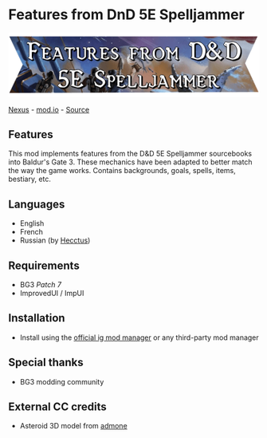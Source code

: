 # Features from DnD 5E Spelljammer
![Features from DnD 5E Spelljammer](./Projects/Spjammer_4511f6b4-7422-efd2-8db1-31f6352c8a9a/images/banners/spjm_banner_1_title.png)

[Nexus](https://www.nexusmods.com/baldursgate3/mods/13195) - [mod.io](https://mod.io/g/baldursgate3/m/features-from-dnd-5e-spelljammer) - [Source](https://github.com/valsan-azerty-boi/BG3-MOD-Spjm)

## Features
This mod implements features from the D&D 5E Spelljammer sourcebooks into Baldur's Gate 3. These mechanics have been adapted to better match the way the game works. Contains backgrounds, goals, spells, items, bestiary, etc.

## Languages
- English 
- French
- Russian (by [Hecctus](https://next.nexusmods.com/profile/Hecctus))

## Requirements
- BG3 *Patch 7*
- ImprovedUI / ImpUI

## Installation
- Install using the [official ig mod manager](https://mod.io/g/baldursgate3/m/features-from-dnd-5e-spelljammer) or any third-party mod manager

## Special thanks
- BG3 modding community

## External CC credits
- Asteroid 3D model from [admone](https://sketchfab.com/3d-models/asteroid-80a70567fb2a42df836e6d70204e0b68)
